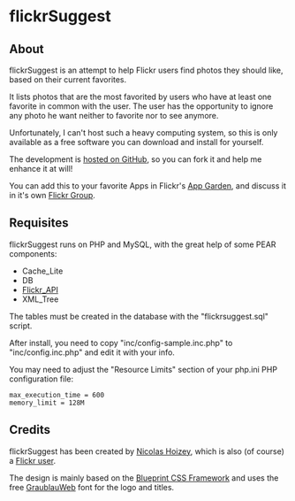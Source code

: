 # flickrSuggest

## About

flickrSuggest is an attempt to help Flickr users find photos they should like, based on their current favorites.

It lists photos that are the most favorited by users who have at least one favorite in common with the user. The user has the opportunity to ignore any photo he want neither to favorite nor to see anymore.

Unfortunately, I can't host such a heavy computing system, so this is only available as a free software you can download and install for yourself.

The development is [hosted on GitHub](http://github.com/nhoizey/flickrSuggest), so you can fork it and help me enhance it at will!

You can add this to your favorite Apps in Flickr's [App Garden](http://www.flickr.com/services/apps/72157623634339128/), and discuss it in it's own [Flickr Group](http://www.flickr.com/groups/flickrsuggest/).

## Requisites

flickrSuggest runs on PHP and MySQL, with the great help of some PEAR components:

* Cache_Lite
* DB
* [Flickr_API](http://code.iamcal.com/php/flickr/readme.htm)
* XML_Tree

The tables must be created in the database with the "flickrsuggest.sql" script.

After install, you need to copy "inc/config-sample.inc.php" to "inc/config.inc.php" and edit it with your info.

You may need to adjust the "Resource Limits" section of your php.ini PHP configuration file:

    max_execution_time = 600
    memory_limit = 128M


## Credits

flickrSuggest has been created by [Nicolas Hoizey](http://www.gasteroprod.com/), which is also (of course) a [Flickr user](http://www.flickr.com/photos/nicolas-hoizey/).

The design is mainly based on the [Blueprint CSS Framework](http://blueprintcss.org/) and uses the free [GraublauWeb](http://www.fonts.info/info/press/font-face-embedding-demo.htm) font for the logo and titles.
